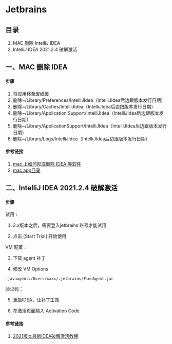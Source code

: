 # Jetbrains



## 目录

1. MAC 删除 IntelliJ IDEA
2. IntelliJ IDEA 2021.2.4 破解激活



## 一、MAC 删除 IDEA

#### 步骤

1. 将应用移至废纸篓
1. 删除~/Library/Preferences/IntelliJIdea（IntelliJIdea后边跟版本发行日期）
1. 删除~/Library/Caches/IntelliJIdea（IntelliJIdea后边跟版本发行日期）
1. 删除~/Library/Application Support/IntelliJIdea（IntelliJIdea后边跟版本发行日期）
1. 删除~/Library/ApplicationSupport/IntelliJIdea（IntelliJIdea后边跟版本发行日期）
1. 删除~/Library/Logs/IntelliJIdea（IntelliJIdea后边跟版本发行日期）



#### 参考链接

1. [mac 上如何彻底删除 IDEA 等软件](https://zhuanlan.zhihu.com/p/96766913)
1. [mac app目录](https://segmentfault.com/a/1190000005035742)



## 二、IntelliJ IDEA 2021.2.4 破解激活

#### 步骤

试用：

1. 2.x版本之后，需要登入jetbrains 账号才能试用

2. 点击 [Start Trial] 开始使用

VM 配置：

3. 下载 agent 补丁

4. 修改 VM Options

```
-javaagent:/Users/xxxx/.jetbrains/FineAgent.jar
```

验证码：

5. 重启IDEA，让补丁生效

6. 在激活页面输入 Activation Code



#### 参考链接

1. [2021版本最新IDEA破解激活教程](http://www.itmind.net/14202.html)
